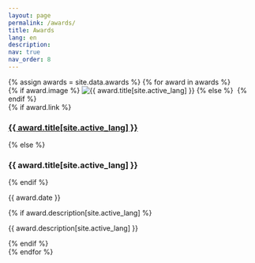```yaml
---
layout: page
permalink: /awards/
title: Awards
lang: en
description:
nav: true
nav_order: 8
---
```


<!-- 奖项列表 -->
<div class="awards">
  {% assign awards = site.data.awards %}
  {% for award in awards %}
    <div class="award-item">
      <div class="row">
        <div class="col-sm-2">
          {% if award.image %}
            <img src="{{ award.image | relative_url }}" alt="{{ award.title[site.active_lang] }}" class="award-image img-fluid">
          {% else %}
            <img src="/assets/img/blank.png" alt="" class="award-image img-fluid">
          {% endif %}
        </div>
        <div class="col-sm-10">
          {% if award.link %}
            <h3 class="award-title"><a href="{{ award.link }}">{{ award.title[site.active_lang] }}</a></h3>
          {% else %}
            <h3 class="award-title">{{ award.title[site.active_lang] }}</h3>
          {% endif %}
          <p class="award-date">{{ award.date }}</p>
          {% if award.description[site.active_lang] %}
            <p class="award-description">{{ award.description[site.active_lang] }}</p>
          {% endif %}
        </div>
      </div>
    </div>
  {% endfor %}
</div>

